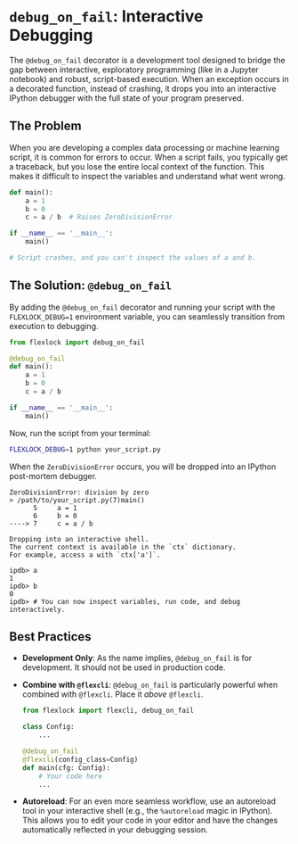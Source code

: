 # `debug_on_fail`: Interactive Debugging

The `@debug_on_fail` decorator is a development tool designed to bridge the gap between interactive, exploratory programming (like in a Jupyter notebook) and robust, script-based execution. When an exception occurs in a decorated function, instead of crashing, it drops you into an interactive IPython debugger with the full state of your program preserved.

## The Problem

When you are developing a complex data processing or machine learning script, it is common for errors to occur. When a script fails, you typically get a traceback, but you lose the entire local context of the function. This makes it difficult to inspect the variables and understand what went wrong.

```python
def main():
    a = 1
    b = 0
    c = a / b  # Raises ZeroDivisionError

if __name__ == '__main__':
    main()

# Script crashes, and you can't inspect the values of a and b.
```

## The Solution: `@debug_on_fail`

By adding the `@debug_on_fail` decorator and running your script with the `FLEXLOCK_DEBUG=1` environment variable, you can seamlessly transition from execution to debugging.

```python
from flexlock import debug_on_fail

@debug_on_fail
def main():
    a = 1
    b = 0
    c = a / b

if __name__ == '__main__':
    main()
```

Now, run the script from your terminal:

```bash
FLEXLOCK_DEBUG=1 python your_script.py
```

When the `ZeroDivisionError` occurs, you will be dropped into an IPython post-mortem debugger.

```
ZeroDivisionError: division by zero
> /path/to/your_script.py(7)main()
      5     a = 1
      6     b = 0
----> 7     c = a / b

Dropping into an interactive shell.
The current context is available in the `ctx` dictionary.
For example, access a with `ctx['a']`.

ipdb> a
1
ipdb> b
0
ipdb> # You can now inspect variables, run code, and debug interactively.
```

## Best Practices

- **Development Only**: As the name implies, `@debug_on_fail` is for development. It should not be used in production code.
- **Combine with `@flexcli`**: `@debug_on_fail` is particularly powerful when combined with `@flexcli`. Place it *above* `@flexcli`.

  ```python
  from flexlock import flexcli, debug_on_fail

  class Config:
      ...

  @debug_on_fail
  @flexcli(config_class=Config)
  def main(cfg: Config):
      # Your code here
      ...
  ```
- **Autoreload**: For an even more seamless workflow, use an autoreload tool in your interactive shell (e.g., the `%autoreload` magic in IPython). This allows you to edit your code in your editor and have the changes automatically reflected in your debugging session.
